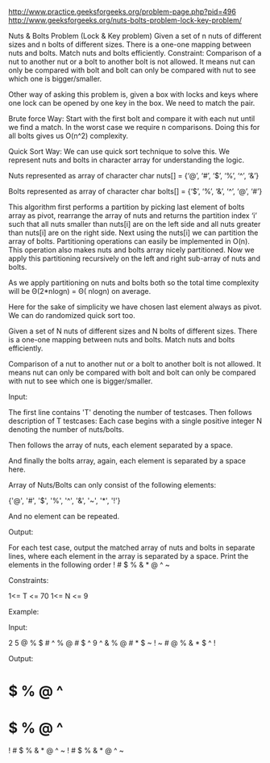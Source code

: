 http://www.practice.geeksforgeeks.org/problem-page.php?pid=496
http://www.geeksforgeeks.org/nuts-bolts-problem-lock-key-problem/

Nuts & Bolts Problem (Lock & Key problem)
Given a set of n nuts of different sizes and n bolts of different sizes. There is a one-one mapping
between nuts and bolts. Match nuts and bolts efficiently. Constraint: Comparison of a nut to another
nut or a bolt to another bolt is not allowed. It means nut can only be compared with bolt and bolt
can only be compared with nut to see which one is bigger/smaller.

Other way of asking this problem is, given a box with locks and keys where one lock can be opened by
one key in the box. We need to match the pair.

Brute force Way: Start with the first bolt and compare it with each nut until we find a match. In
the worst case we require n comparisons. Doing this for all bolts gives us O(n^2) complexity.

Quick Sort Way: We can use quick sort technique to solve this. We represent nuts and bolts in
character array for understanding the logic.

Nuts represented as array of character char nuts[] = {‘@’, ‘#’, ‘$’, ‘%’, ‘^’, ‘&’}

Bolts represented as array of character char bolts[] = {‘$’, ‘%’, ‘&’, ‘^’, ‘@’, ‘#’}

This algorithm first performs a partition by picking last element of bolts array as pivot, rearrange
the array of nuts and returns the partition index ‘i’ such that all nuts smaller than nuts[i] are on
the left side and all nuts greater than nuts[i] are on the right side. Next using the nuts[i] we can
partition the array of bolts. Partitioning operations can easily be implemented in O(n). This
operation also makes nuts and bolts array nicely partitioned. Now we apply this partitioning
recursively on the left and right sub-array of nuts and bolts.

As we apply partitioning on nuts and bolts both so the total time complexity will be Θ(2*nlogn) = Θ(
nlogn) on average.

Here for the sake of simplicity we have chosen last element always as pivot. We can do randomized
quick sort too.

Given a set of N nuts of different sizes and N bolts of different sizes. There is a one-one mapping
between nuts and bolts. Match nuts and bolts efficiently.

Comparison of a nut to another nut or a bolt to another bolt is not allowed. It means nut can only
be compared with bolt and bolt can only be compared with nut to see which one is bigger/smaller.

Input:

The first line contains 'T' denoting the number of testcases. Then follows description of T
testcases:
Each case begins with a single positive integer N denoting the number of nuts/bolts.

Then follows the array of nuts, each element separated by a space.

And finally the bolts array, again, each element is separated by a space here.

Array of Nuts/Bolts can only consist of the following elements:

{'@', '#', '$', '%', '^', '&', '~', '*', '!'}

And no element can be repeated.

Output:

For each test case, output the matched array of nuts and bolts in separate lines, where each element
in the array is separated by a space. Print the elements in the following order ! # $ % & * @ ^ ~

Constraints:

1<= T <= 70 1<= N <= 9

Example:

Input:

2 5 @ % $ # ^ % @ # $ ^ 9 ^ & % @ # * $ ~ !
~ # @ % & * $ ^ !

Output:

# $ % @ ^

# $ % @ ^

! # $ % & * @ ^ ~
​! # $ % & * @ ^ ~
